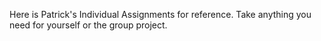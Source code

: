 Here is Patrick's Individual Assignments for reference. Take anything you need for yourself or the group project.

